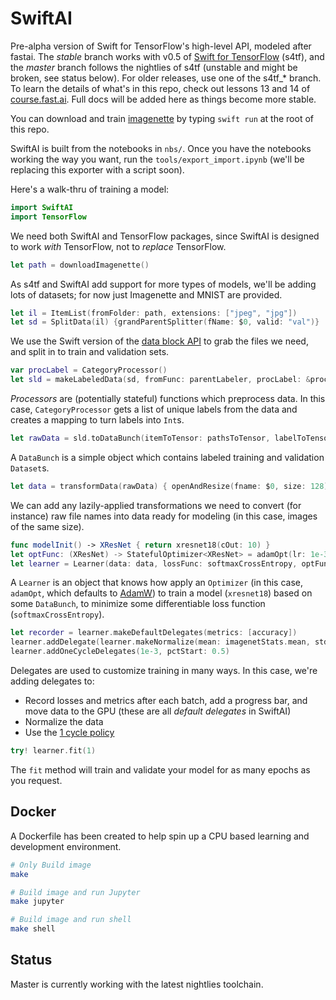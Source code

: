 # SwiftAI

Pre-alpha version of Swift for TensorFlow's high-level API, modeled after fastai. The *stable* branch works with v0.5 of [Swift for TensorFlow](https://github.com/tensorflow/swift/blob/master/Installation.md) (s4tf), and the *master* branch follows the nightlies of s4tf (unstable and might be broken, see status below). For older releases, use one of the s4tf_\* branch. To learn the details of what's in this repo, check out lessons 13 and 14 of [course.fast.ai](https://course.fast.ai). Full docs will be added here as things become more stable.

You can download and train [imagenette](https://github.com/fastai/imagenette/) by typing `swift run` at the root of this repo.

SwiftAI is built from the notebooks in `nbs/`. Once you have the notebooks working the way you want, run the `tools/export_import.ipynb` (we'll be replacing this exporter with a script soon).

Here's a walk-thru of training a model:

```swift
import SwiftAI
import TensorFlow
```

We need both SwiftAI and TensorFlow packages, since SwiftAI is designed to work *with* TensorFlow, not to *replace* TensorFlow.

```swift
let path = downloadImagenette()
```

As s4tf and SwiftAI add support for more types of models, we'll be adding lots of datasets; for now just Imagenette and MNIST are provided.

```swift
let il = ItemList(fromFolder: path, extensions: ["jpeg", "jpg"])
let sd = SplitData(il) {grandParentSplitter(fName: $0, valid: "val")}
```

We use the Swift version of the [data block API](https://docs.fast.ai/data_block.html#The-data-block-API) to grab the files we need, and split in to train and validation sets.

```swift
var procLabel = CategoryProcessor()
let sld = makeLabeledData(sd, fromFunc: parentLabeler, procLabel: &procLabel)
```

*Processors* are (potentially stateful) functions which preprocess data. In this case, `CategoryProcessor` gets a list of unique labels from the data and creates a mapping to turn labels into `Int`s.

```swift
let rawData = sld.toDataBunch(itemToTensor: pathsToTensor, labelToTensor: intsToTensor, bs: 128)
```

A `DataBunch` is a simple object which contains labeled training and validation `Dataset`s.

```swift
let data = transformData(rawData) { openAndResize(fname: $0, size: 128) }
```

We can add any lazily-applied transformations we need to convert (for instance) raw file names into data ready for modeling (in this case, images of the same size).

```swift
func modelInit() -> XResNet { return xresnet18(cOut: 10) }
let optFunc: (XResNet) -> StatefulOptimizer<XResNet> = adamOpt(lr: 1e-3, mom: 0.9, beta: 0.99, wd: 1e-2, eps: 1e-4)
let learner = Learner(data: data, lossFunc: softmaxCrossEntropy, optFunc: optFunc, modelInit: modelInit)
```

A `Learner` is an object that knows how apply an `Optimizer` (in this case, `adamOpt`, which defaults to [AdamW](https://www.fast.ai/2018/07/02/adam-weight-decay/)) to train a model (`xresnet18`) based on some `DataBunch`, to minimize some differentiable loss function (`softmaxCrossEntropy`).

```swift
let recorder = learner.makeDefaultDelegates(metrics: [accuracy])
learner.addDelegate(learner.makeNormalize(mean: imagenetStats.mean, std: imagenetStats.std))
learner.addOneCycleDelegates(1e-3, pctStart: 0.5)
```

Delegates are used to customize training in many ways. In this case, we're adding delegates to:

- Record losses and metrics after each batch, add a progress bar, and move data to the GPU (these are all *default delegates* in SwiftAI)
- Normalize the data
- Use the [1 cycle policy](https://sgugger.github.io/the-1cycle-policy.html)

```swift
try! learner.fit(1)
```

The `fit` method will train and validate your model for as many epochs as you request.

## Docker

A Dockerfile has been created to help spin up a CPU based learning and development environment.

```sh
# Only Build image
make

# Build image and run Jupyter
make jupyter

# Build image and run shell
make shell
```

## Status

Master is currently working with the latest nightlies toolchain.
